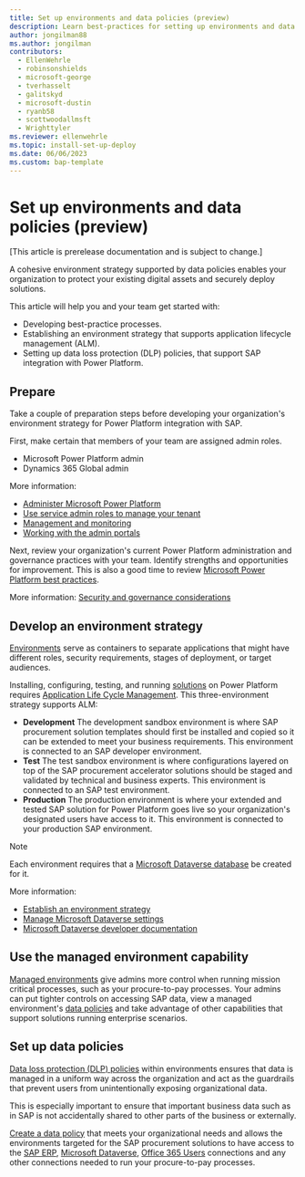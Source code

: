 ```yaml
---
title: Set up environments and data policies (preview)
description: Learn best-practices for setting up environments and data policies to support the deployment of the SAP Procurement Accelerator solutions.
author: jongilman88
ms.author: jongilman
contributors:
  - EllenWehrle
  - robinsonshields
  - microsoft-george
  - tverhasselt
  - galitskyd
  - microsoft-dustin
  - ryanb58
  - scottwoodallmsft
  - Wrighttyler
ms.reviewer: ellenwehrle
ms.topic: install-set-up-deploy
ms.date: 06/06/2023
ms.custom: bap-template
---
```


# Set up environments and data policies (preview)

[This article is prerelease documentation and is subject to change.]

A cohesive environment strategy supported by data policies enables your organization to protect your existing digital assets and securely deploy solutions.

This article will help you and your team get started with:

- Developing best-practice processes.
- Establishing an environment strategy that supports application lifecycle management (ALM).
- Setting up data loss protection (DLP) policies, that support SAP integration with Power Platform.

## Prepare

Take a couple of preparation steps before developing your organization's environment strategy for Power Platform integration with SAP.

First, make certain that members of your team are assigned admin roles.

- Microsoft Power Platform admin
- Dynamics 365 Global admin

More information:

- [Administer Microsoft Power Platform](/power-platform/admin/admin-documentation)
- [Use service admin roles to manage your tenant](/power-platform/admin/use-service-admin-role-manage-tenant)
- [Management and monitoring](/power-platform/admin/wp-management-monitoring)
- [Working with the admin portals](/power-platform/admin/wp-work-with-admin-portals)

Next, review your organization's current Power Platform administration and governance practices with your team. Identify strengths and opportunities for improvement. This is also a good time to review [Microsoft Power Platform best practices](/power-platform/guidance/adoption/methodology).

More information: [Security and governance considerations](/power-platform/admin/governance-considerations)

## Develop an environment strategy

[Environments](/power-platform/admin/environments-overview) serve as containers to separate applications that might have different roles, security requirements, stages of deployment, or target audiences.

Installing, configuring, testing, and running [solutions](/power-apps/maker/data-platform/solutions-overview) on Power Platform requires [Application Life Cycle Management](/power-platform/alm/overview-alm). This three-environment strategy supports ALM:

- **Development** The development sandbox environment is where SAP procurement solution templates should first be installed and copied so it can be extended to meet your business requirements. This environment is connected to an SAP developer environment.
- **Test** The test sandbox environment is where configurations layered on top of the SAP procurement accelerator solutions should be staged and validated by technical and business experts. This environment is connected to an SAP test environment.
- **Production** The production environment is where your extended and tested SAP solution for Power Platform goes live so your organization's designated users have access to it. This environment is connected to your production SAP environment.

> [!NOTE]
> Each environment requires that a [Microsoft Dataverse database](/power-platform/admin/create-database) be created for it.

More information:

- [Establish an environment strategy](/power-platform/guidance/adoption/environment-strategy)
- [Manage Microsoft Dataverse settings](/power-platform/admin/admin-settings)
- [Microsoft Dataverse developer documentation](/power-apps/developer/data-platform/)

## Use the managed environment capability

[Managed environments](/power-platform/admin/managed-environment-overview) give admins more control when running mission critical processes, such as your procure-to-pay processes. Your admins can put tighter controls on accessing SAP data, view a managed environment's [data policies](/power-platform/admin/managed-environment-data-policies) and take advantage of other capabilities that support solutions running enterprise scenarios.

## Set up data policies

[Data loss protection (DLP) policies](/power-platform/admin/wp-data-loss-prevention) within environments ensures that data is managed in a uniform way across the organization and act as the guardrails that prevent users from unintentionally exposing organizational data.

This is especially important to ensure that important business data such as in SAP is not accidentally shared to other parts of the business or externally.

[Create a data policy](/power-platform/admin/managed-environment-data-policies) that meets your organizational needs and allows the environments targeted for the SAP procurement solutions to have access to the [SAP ERP](/connectors/saperp/), [Microsoft Dataverse](/connectors/commondataserviceforapps/), [Office 365 Users](/connectors/office365users/) connections and any other connections needed to run your procure-to-pay processes.
